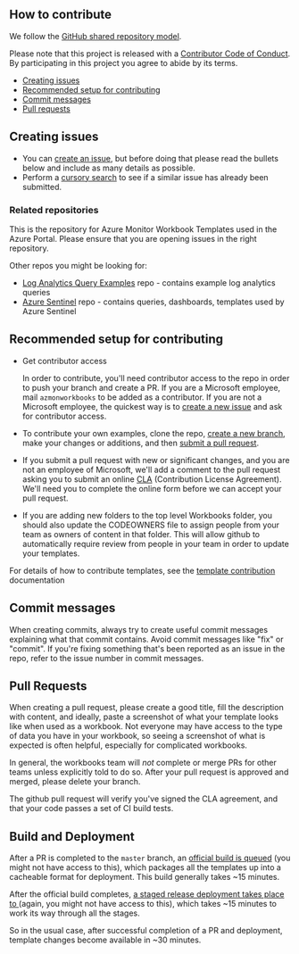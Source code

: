 ## How to contribute
We follow the [GitHub shared repository model](https://help.github.com/articles/about-collaborative-development-models).


Please note that this project is released with a [Contributor Code of Conduct][code-of-conduct]. By participating in this project you agree to abide by its terms.
- [Creating issues](#creating-issues)
- [Recommended setup for contributing](#recommended-setup-for-contributing)
- [Commit messages](#commit-messages)
- [Pull requests](#pull-requests)


## Creating issues
- You can [create an issue][new-issue], but before doing that please read the bullets below and include as many details as possible.
- Perform a [cursory search][issue-search] to see if a similar issue has already been submitted.

### Related repositories
This is the repository for Azure Monitor Workbook Templates used in the Azure Portal. Please ensure that you are opening issues in the right repository.

Other repos you might be looking for:
* [Log Analytics Query Examples](https://github.com/MicrosoftDocs/LogAnalyticsExamples) repo - contains example log analytics queries
* [Azure Sentinel](https://github.com/azure/azure-sentinel) repo - contains queries, dashboards, templates used by Azure Sentinel

## Recommended setup for contributing
- Get contributor access

  In order to contribute, you'll need contributor access to the repo in order to push your branch and create a PR. If you are a Microsoft employee, mail `azmonworkbooks`  to be added as a contributor. If you are not a Microsoft employee, the quickest way is to [create a new issue][new-issue] and ask for contributor access.

- To contribute your own examples, clone the repo, [create a new branch](#topic-branch), make your changes or additions, and then [submit a pull request](https://help.github.com/articles/about-pull-requests/). 

- If you submit a pull request with new or significant changes, and you are not an employee of Microsoft, we'll add a comment to the pull request asking you to submit an online [CLA](https://cla.microsoft.com) (Contribution License Agreement). We'll need you to complete the online form before we can accept your pull request.

- If you are adding new folders to the top level Workbooks folder, you should also update the CODEOWNERS file to assign people from your team as owners of content in that folder. This will allow github to automatically require review from people in your team in order to update your templates.

For details of how to contribute templates, see the [template contribution](Documentation/Contributing.md) documentation

## Commit messages
When creating commits, always try to create useful commit messages explaining what that commit contains. Avoid commit messages like "fix" or "commit". If you're fixing something that's been reported as an issue in the repo, refer to the issue number in commit messages.

## Pull Requests
When creating a pull request, please create a good title, fill the description with content, and ideally, paste a screenshot of what your template looks like when used as a workbook. Not everyone may have access to the type of data you have in your workbook, so seeing a screenshot of what is expected is often helpful, especially for complicated workbooks.

In general, the workbooks team will *not* complete or merge PRs for other teams unless explicitly told to do so.
After your pull request is approved and merged, please delete your branch.

The github pull request will verify you've signed the CLA agreement, and that your code passes a set of CI build tests.

## Build and Deployment
After a PR is completed to the `master` branch, an [official build is queued](https://github-private.visualstudio.com/microsoft/_build?definitionId=48) (you might not have access to this), which packages all the templates up into a cacheable format for deployment. This build generally takes ~15 minutes.

After the official build completes, [a staged release deployment takes place to ](https://github-private.visualstudio.com/microsoft/_release?_a=releases&definitionId=1) (again, you might not have access to this), which takes ~15 minutes to work its way through all the stages.

So in the usual case, after successful completion of a PR and deployment, template changes become available in ~30 minutes.

[code-of-conduct]: https://opensource.microsoft.com/codeofconduct/
[new-issue]: https://github.com/microsoft/Application-Insights-Workbooks/issues/new
[issue-search]: https://github.com/microsoft/Application-Insights-Workbooks/issues
[white-house-api-guidelines]: https://github.com/WhiteHouse/api-standards/blob/master/README.md
[topic-branch]: http://www.git-scm.com/book/en/v2/Git-Branching-Branching-Workflows#Topic-Branches
